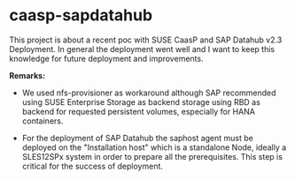 # caasp-sapdatahub
This project is about a recent poc with SUSE CaasP and SAP Datahub v2.3 Deployment.
In general the deployment went well and I want to keep this knowledge for future deployment and improvements.

__Remarks:__ 
* We used nfs-provisioner as workaround although SAP recommended using SUSE Enterprise Storage as backend storage using RBD as backend for requested persistent volumes, especially for HANA containers.

* For the deployment of SAP Datahub the saphost agent must be deployed on the "Installation host" which is a standalone Node, ideally a SLES12SPx system in order to prepare all the prerequisites. This step is critical for the success of deployment.






